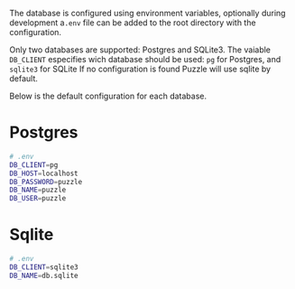 The database is configured using environment variables, optionally during
development a`.env` file can be added to the root directory with the
configuration.

Only two databases are supported: Postgres and SQLite3. The vaiable `DB_CLIENT`
especifies wich database should be used: `pg` for Postgres, and `sqlite3` for
SQLite If no configuration is found Puzzle will use sqlite by default.

Below is the default configuration for each database.

# Postgres

``` bash
# .env
DB_CLIENT=pg
DB_HOST=localhost
DB_PASSWORD=puzzle
DB_NAME=puzzle
DB_USER=puzzle
```

# Sqlite

```bash
# .env
DB_CLIENT=sqlite3
DB_NAME=db.sqlite
```
